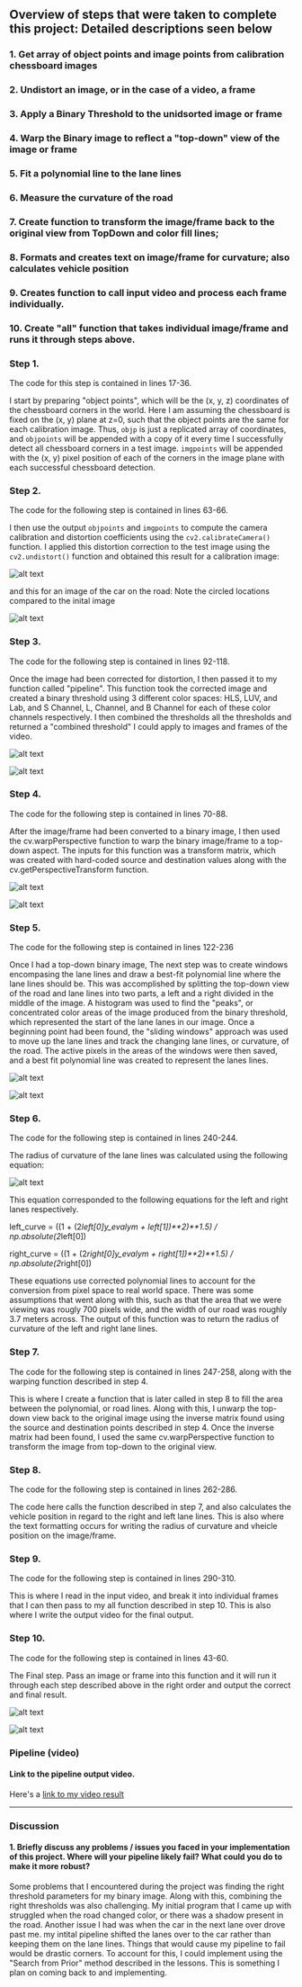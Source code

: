 [image1]: ./Output_Images/Calibration.png "Chessboard"
[image2]: ./Output_Images/Calibration2.png "Undistorted Road Image"
[image3]: ./Output_Images/BinaryStraight.png "Straight Line Binary"
[image4]: ./Output_Images/BinaryTest3.png "Curved Line Binary"
[image5]: ./Output_Images/TopDownStraight.png "Output"
[image6]: ./Output_Images/TopDownTest3.png "Output"
[image7]: ./Output_Images/LanePixelsStraight.png "Output"
[image8]: ./Output_Images/LanePixelsTest3.png "Output"
[image9]: ./Output_Images/FinalStraight.png "Output"
[image10]: ./Output_Images/FinalTest2.png "Output"
[image11]: ./Test_Inputs/Curvature.png "Curve"



[//]: # (Image References)


[video1]: ./project_video.mp4 "Video"

## Overview of steps that were taken to complete this project: Detailed descriptions seen below
### 1. Get array of object points and image points from calibration chessboard images
### 2. Undistort an image, or in the case of a video, a frame
### 3. Apply a Binary Threshold to the unidsorted image or frame
### 4. Warp the Binary image to reflect a "top-down" view of the image or frame
### 5. Fit a polynomial line to the lane lines
### 6. Measure the curvature of the road 
### 7. Create function to transform the image/frame back to the original view from TopDown and color fill lines;  
### 8. Formats and creates text on image/frame for curvature; also calculates vehicle position
### 9. Creates function to call input video and process each frame individually. 
### 10. Create "all" function that takes individual image/frame and runs it through steps above.


### Step 1. 
The code for this step is contained in lines 17-36. 

I start by preparing "object points", which will be the (x, y, z) coordinates of the chessboard corners in the world. Here I am assuming the chessboard is fixed on the (x, y) plane at z=0, such that the object points are the same for each calibration image.  Thus, `objp` is just a replicated array of coordinates, and `objpoints` will be appended with a copy of it every time I successfully detect all chessboard corners in a test image.  `imgpoints` will be appended with the (x, y) pixel position of each of the corners in the image plane with each successful chessboard detection.  





### Step 2. 
The code for the following step is contained in lines 63-66.

I then use the output `objpoints` and `imgpoints` to compute the camera calibration and distortion coefficients using the `cv2.calibrateCamera()` function.  I applied this distortion correction to the test image using the `cv2.undistort()` function and obtained this result for a calibration image: 



![alt text][image1]

and this for an image of the car on the road: Note the circled locations compared to the inital image

![alt text][image2]

### Step 3.
The code for the following step is contained in lines 92-118.

Once the image had been corrected for distortion, I then passed it to my function called "pipeline". This function took the corrected image and created a binary threshold using 3 different color spaces: HLS, LUV, and Lab, and S Channel, L, Channel, and B Channel for each of these color channels respectively. I then combined the thresholds all the thresholds and returned a "combined threshold" I could apply to images and frames of the video. 

![alt text][image3]

![alt text][image4]


### Step 4.
The code for the following step is contained in lines 70-88.

After the image/frame had been converted to a binary image, I then used the cv.warpPerspective function to warp the binary image/frame to a top-down aspect. The inputs for this function was a transform matrix, which was created with hard-coded source and destination values along with the cv.getPerspectiveTransform function.

![alt text][image5]

![alt text][image6]

### Step 5.
The code for the following step is contained in lines 122-236

Once I had a top-down binary image, The next step was to create windows encompasing the lane lines and draw a best-fit polynomial line where the lane lines should be. This was accomplished by splitting the top-down view of the road and lane lines into two parts, a left and a right divided in the middle of the image. A histogram was used to find the "peaks", or concentrated color areas of the image produced from the binary threshold, which represented the start of the lane lanes in our image. Once a beginning point had been found, the "sliding windows" approach was used to move up the lane lines and track the changing lane lines, or curvature, of the road. The active pixels in the areas of the windows were then saved, and a best fit polynomial line was created to represent the lanes lines.


![alt text][image7]

![alt text][image8]

### Step 6. 
The code for the following step is contained in lines 240-244.

The radius of curvature of the lane lines was calculated using the following equation:

![alt text][image11]

This equation corresponded to the following equations for the left and right lanes respectively. 

   left_curve = ((1 + (2*left[0]*y_eval*ym + left[1])**2)**1.5) / np.absolute(2*left[0])
   
   right_curve = ((1 + (2*right[0]*y_eval*ym + right[1])**2)**1.5) / np.absolute(2*right[0])
    
These equations use corrected polynomial lines to account for the conversion from pixel space to real world space. There was some assumptions that went along with this, such as that the area that we were viewing was rougly 700 pixels wide, and the width of our road was roughly 3.7 meters across. The output of this function was to return the radius of curvature of the left and right lane lines. 

### Step 7.
The code for the following step is contained in lines 247-258, along with the warping function described in step 4. 

This is where I create a function that is later called in step 8 to fill the area between the polynomial, or road lines. Along with this, I unwarp the top-down view back to the original image using the inverse matrix found using the source and destination points described in step 4. Once the inverse matrix had been found, I used the same cv.warpPerspective function to transform the image from top-down to the original view. 

### Step 8. 
The code for the following step is contained in lines 262-286.

The code here calls the function described in step 7, and also calculates the vehicle position in regard to the right and left lane lines. This is also where the text formatting occurs for writing the radius of curvature and vheicle position on the image/frame. 

### Step 9.
The code for the following step is contained in lines 290-310. 

This is where I read in the input video, and break it into individual frames that I can then pass to my all function described in step 10. This is also where I write the output video for the final output. 

### Step 10.
The code for the following step is contained in lines 43-60.

The Final step. Pass an image or frame into this function and it will run it through each step described above in the right order and output the correct and final result. 

![alt text][image9]

![alt text][image10]



### Pipeline (video)

#### Link to the pipeline output video. 

Here's a [link to my video result](./project_video.mp4)

---

### Discussion

#### 1. Briefly discuss any problems / issues you faced in your implementation of this project.  Where will your pipeline likely fail?  What could you do to make it more robust?

Some problems that I encountered during the project was finding the right threshold parameters for my binary image. Along with this, combining the right thresholds was also challenging. My initial program that I came up with struggled when the road changed color, or there was a shadow present in the road. 
Another issue I had was when the car in the next lane over drove past me. my intital pipeline shifted the lanes over to the car rather than keeping them on the lane lines. 
Things that would cause my pipeline to fail would be drastic corners. To account for this, I could implement using the "Search from Prior" method described in the lessons. This is something I plan on coming back to and implementing. 


